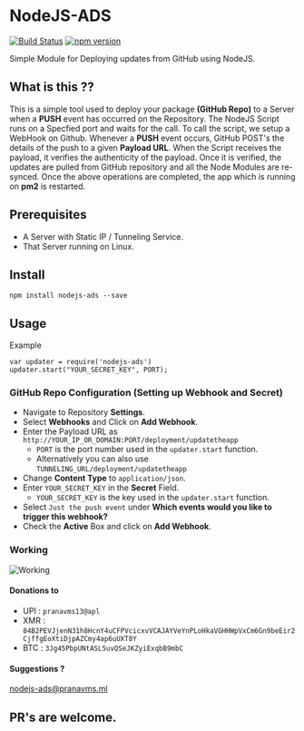 # NodeJS-ADS 

[![Build Status](https://travis-ci.com/pranavms13/NodeJS-ADS.svg?branch=master)](https://travis-ci.com/pranavms13/NodeJS-ADS) [![npm version](https://badge.fury.io/js/nodejs-ads.svg)](https://badge.fury.io/js/nodejs-ads)

Simple Module for Deploying updates from GitHub using NodeJS.

## What is this ??

This is a simple tool used to deploy your package **(GitHub Repo)** to a Server when a **PUSH** event has occurred on the Repository. The NodeJS Script runs on a Specfied port  and waits for the call. To call the script, we setup a WebHook on Github. Whenever a **PUSH** event occurs, GitHub POST's the details of the push to a given **Payload URL**. When the Script receives the payload, it verifies the authenticity of the payload. Once it is verified, the updates are pulled from GitHub repository and all the Node Modules are re-synced. Once the above operations are completed, the app which is running on **pm2** is restarted.

## Prerequisites

-   A Server with Static IP / Tunneling Service.
-	That Server running on Linux.

## Install
```
npm install nodejs-ads --save
```

## Usage

Example
```
var updater = require('nodejs-ads')
updater.start("YOUR_SECRET_KEY", PORT);
```
### GitHub Repo Configuration (Setting up Webhook and Secret)
- Navigate to Repository **Settings**.
- Select **Webhooks** and Click on **Add Webhook**.
- Enter the Payload URL as ``http://YOUR_IP_OR_DOMAIN:PORT/deployment/updatetheapp``
	- ``PORT`` is the port number used in the ``updater.start`` function.
	* Alternatively you can also use ``TUNNELING_URL/deployment/updatetheapp`` 
- Change **Content Type** to ``application/json``.
- Enter  ``YOUR_SECRET_KEY`` in the **Secret** Field.
	* ``YOUR_SECRET_KEY`` is the key used in the ``updater.start`` function.
- Select ``Just the push event`` under **Which events would you like to trigger this webhook?**
- Check the **Active** Box and click on **Add Webhook**.

### Working
![Working](https://gist.githubusercontent.com/pranavms13/7b3c0a242d6fea3234c9159c83b58f5b/raw/b24474f005fe0fec0fb656a7da641ee147c5c600/uml.svg?sanitize=true)

#### Donations to

-   UPI :  `pranavms13@apl`
-   XMR :  `84B2PEVJjenN31h8HcnY4uCFPVcicxvVCAJAYVeYnPLoHkaVGHHWpVxCm6Gn9beEir2CjffgEoXtiDjpAZCmy4ap6uUXT8Y`
-   BTC :  `3Jg45PbpUNtASL5uvQSeJKZyiExqbB9mbC`

#### Suggestions ?
[nodejs-ads@pranavms.ml](mailto:nodejs-ads@pranavms.ml)

## PR's are welcome.
